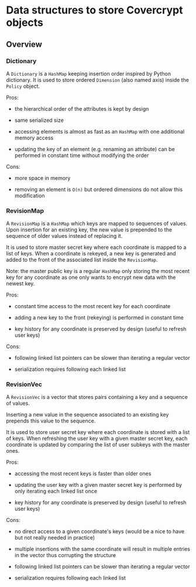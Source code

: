 # Data structures to store Covercrypt objects

## Overview

### Dictionary

A `Dictionary` is a `HashMap` keeping insertion order inspired by Python dictionary.
It is used to store ordered `Dimension` (also named axis) inside the `Policy` object.

Pros:

- the hierarchical order of the attributes is kept by design

- same serialized size

- accessing elements is almost as fast as an `HashMap` with one additional memory access

- updating the key of an element (e.g. renaming an attribute) can be performed in constant time without modifying the order

Cons:

- more space in memory

- removing an element is `O(n)` but ordered dimensions do not allow this modification

### RevisionMap

A `RevisionMap` is a `HashMap` which keys are mapped to sequences of values.
Upon insertion for an existing key, the new value is prepended to the sequence of older values instead of replacing it.

It is used to store master secret key where each coordinate is mapped to a list of keys.
When a coordinate is rekeyed, a new key is generated and added to the front of the associated list inside the `RevisionMap`.

Note: the master public key is a regular `HashMap` only storing the most recent key for any coordinate as one only wants to encrypt new data with the newest key.

Pros:

- constant time access to the most recent key for each coordinate

- adding a new key to the front (rekeying) is performed in constant time

- key history for any coordinate is preserved by design (useful to refresh user keys)

Cons:

- following linked list pointers can be slower than iterating a regular vector

- serialization requires following each linked list

### RevisionVec

A `RevisionVec` is a vector that stores pairs containing a key and a sequence of values.

Inserting a new value in the sequence associated to an existing key prepends this value to the sequence.

It is used to store user secret key where each coordinate is stored with a list of keys.
When refreshing the user key with a given master secret key, each coordinate is updated by comparing the list of user subkeys with the master ones.

Pros:

- accessing the most recent keys is faster than older ones

- updating the user key with a given master secret key is performed by only iterating each linked list once

- key history for any coordinate is preserved by design (useful to refresh user keys)

Cons:

- no direct access to a given coordinate's keys (would be a nice to have but not really needed in practice)

- multiple insertions with the same coordinate will result in multiple entries in the vector thus corrupting the structure

- following linked list pointers can be slower than iterating a regular vector

- serialization requires following each linked list
